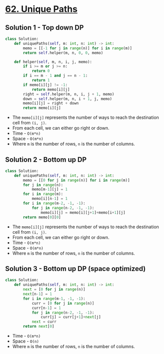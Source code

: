 # [62. Unique Paths](https://leetcode.com/problems/unique-paths/)

## Solution 1 - Top down DP

```py
class Solution:
    def uniquePaths(self, m: int, n: int) -> int:
        memo = [[-1 for j in range(n)] for i in range(m)]
        return self.helper(m, n, 0, 0, memo)

    def helper(self, m, n, i, j, memo):
        if i >= m or j >= n:
            return 0
        if i == m - 1 and j == n - 1:
            return 1
        if memo[i][j] != -1:
            return memo[i][j]
        right = self.helper(m, n, i, j + 1, memo)
        down = self.helper(m, n, i + 1, j, memo)
        memo[i][j] = right + down
        return memo[i][j]
```

-   The `memo[i][j]` represents the number of ways to reach the destination cell from `(i, j)`.
-   From each cell, we can either go right or down.
-   Time - `O(m*n)`
-   Space - `O(m*n)`
-   Where `m` is the number of rows, `n` is the number of columns.

## Solution 2 - Bottom up DP

```py
class Solution:
    def uniquePaths(self, m: int, n: int) -> int:
        memo = [[0 for j in range(n)] for i in range(m)]
        for j in range(n):
            memo[m-1][j] = 1
        for i in range(m):
            memo[i][n-1] = 1
        for i in range(m-2, -1, -1):
            for j in range(n-2, -1, -1):
                memo[i][j] = memo[i][j+1]+memo[i+1][j]
        return memo[0][0]
```

-   The `memo[i][j]` represents the number of ways to reach the destination cell from `(i, j)`.
-   From each cell, we can either go right or down.
-   Time - `O(m*n)`
-   Space - `O(m*n)`
-   Where `m` is the number of rows, `n` is the number of columns.

## Solution 3 - Bottom up DP (space optimized)

```py
class Solution:
    def uniquePaths(self, m: int, n: int) -> int:
        next = [0 for j in range(n)]
        next[n-1] = 1
        for i in range(m-1, -1, -1):
            curr = [0 for j in range(n)]
            curr[n-1] = 1
            for j in range(n-2, -1, -1):
                curr[j] = curr[j+1]+next[j]
            next = curr
        return next[0]
```

-   Time - `O(m*n)`
-   Space - `O(n)`
-   Where `m` is the number of rows, `n` is the number of columns.

